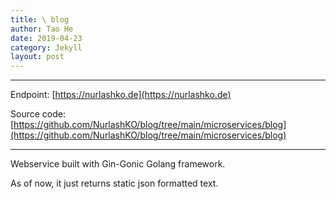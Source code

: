 ```yaml
---
title: \ blog
author: Tao He
date: 2019-04-23
category: Jekyll
layout: post
---
```


---

Endpoint: [https://nurlashko.de](https://nurlashko.de)

Source code: [https://github.com/NurlashKO/blog/tree/main/microservices/blog](https://github.com/NurlashKO/blog/tree/main/microservices/blog)

---


Webservice built with Gin-Gonic Golang framework.

As of now, it just returns static json formatted text.